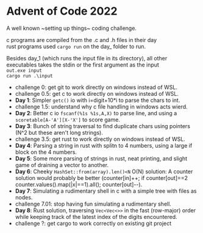 # Advent of Code 2022  
A well known ~setting up things~ coding challenge.  

c programs are compiled from the .c and .h files in their day  
rust programs used `cargo run` on the day_ folder to run.  

Besides day_1 (which runs the input file in its directory), all other executables takes the stdin or the first argument as the input  
`out.exe input`  
`cargo run .\input`  

* challenge 0: get git to work directly on windows instead of WSL.  
* challenge 0.5: get c to work directly on windows instead of WSL.  
* **Day 1**: Simpler `getc()` io with i=digit+10*i to parse the chars to int.  
* challenge 1.5: understand why c file handling in windows acts wierd.  
* **Day 2**: Better c io `fscanf(%1s %1s,A,X)` to parse line, and using a `scoretable[A-'A'][X-'X']` to score game.  
* **Day 3**: Bunch of string traversal to find duplicate chars using pointers (N^2 but these aren't long strings).  
* challenge 3.5: get rust to work directly on windows instead of WSL.  
* **Day 4**: Parsing a string in rust with splitn to 4 numbers, using a large if block on the 4 numbers.  
* **Day 5**: Some more parsing of strings in rust, neat printing, and slight game of draining a vector to another.  
* **Day 6**: Cheeky `HashSet::from(array).len()<N` O(N) solution: A counter solution would probably be better (counter[in]++; if counter[out]==2 counter.values().map(|x|==1).all(); counter[out]--).  
* **Day 7**: Simulating a rudimentary shell in c with a simple tree with files as nodes.
* challenge 7.01: stop having fun simulating a rudimentary shell.  
* **Day 8**: Rust solution, traversing `Vec<Vec<>>` in the fast (row-major) order while keeping track of the latest index of the digits encountered.
* challenge ?: get cargo to work correctly on existing git project
